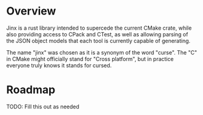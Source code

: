 # Overview

Jinx is a rust library intended to supercede the current CMake crate, while
also providing access to CPack and CTest, as well as allowing parsing of the
JSON object models that each tool is currently capable of generating.

The name "jinx" was chosen as it is a synonym of the word "curse". The "C" in
CMake might officially stand for "Cross platform", but in practice everyone
truly knows it stands for cursed.

# Roadmap

TODO: Fill this out as needed
